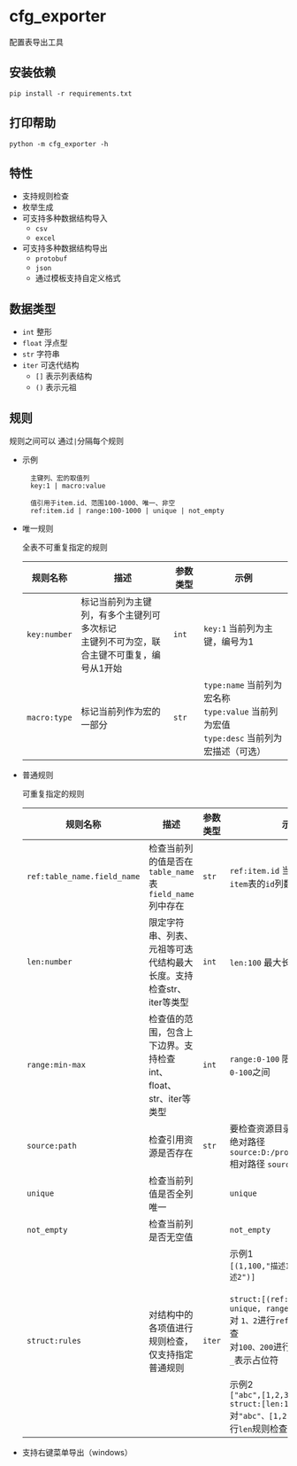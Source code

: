 # cfg_exporter
配置表导出工具

安装依赖
------
    pip install -r requirements.txt

打印帮助
------
    python -m cfg_exporter -h

特性
----
* 支持规则检查
* 枚举生成
* 可支持多种数据结构导入
    * `csv`
    * `excel`
* 可支持多种数据结构导出
    * `protobuf`
    * `json`
    * 通过模板支持自定义格式

数据类型
----
* `int` 整形
* `float` 浮点型
* `str` 字符串
* `iter` 可迭代结构
    * `[]` 表示列表结构
    * `()` 表示元祖

规则
---
规则之间可以 通过`|`分隔每个规则

* 示例

        主键列、宏的取值列
        key:1 | macro:value
        
        值引用于item.id、范围100-1000、唯一、非空
        ref:item.id | range:100-1000 | unique | not_empty

* 唯一规则

    全表不可重复指定的规则
    
    | 规则名称 | 描述 | 参数类型 | 示例 |
    | ------- | ----|  ------ | --- |
    | `key:number` | 标记当前列为主键列，有多个主键列可多次标记<br/>主键列不可为空，联合主键不可重复，编号从1开始 | `int` | `key:1` 当前列为主键，编号为1 |
    | `macro:type` | 标记当前列作为宏的一部分                                     | `str` | `type:name` 当前列为宏名称<br/>`type:value` 当前列为宏值<br/>`type:desc` 当前列为宏描述（可选） |
    
* 普通规则

  可重复指定的规则

  | 规则名称                      | 描述                                                      | 参数类型 | 示例                                                                                         |
  | --------------------------- | --------------------------------------------------------- | -------- | ----------------------------------------------------------------------------------------- |
  | `ref:table_name.field_name` | 检查当前列的值是否在`table_name` 表 `field_name` 列中存在       | `str`    | `ref:item.id` 当前列值引用自`item`表的`id`列数据                                               |
  | `len:number`                | 限定字符串、列表、元祖等可迭代结构最大长度。支持检查str、iter等类型   | `int`    | `len:100` 最大长度为`100`                                                                   |
  | `range:min-max`             | 检查值的范围，包含上下边界。支持检查int、float、str、iter等类型     | `int`    | `range:0-100` 限定取值范围在`0-100`之间                                                      |
  | `source:path`               | 检查引用资源是否存在                                          | `str`    | 要检查资源目录的路径<br/>绝对路径`source:D:/project/source/ui`<br/>相对路径 `source:source/ui`   |
  | `unique`                    | 检查当前列值是否全列唯一                                       |          | `unique`                                                                                  |
  | `not_empty`                 | 检查当前列是否无空值                                          |          | `not_empty`                                                                               |
  | `struct:rules`              | 对结构中的各项值进行规则检查，仅支持指定普通规则                    | `iter`   | 示例1<br/>`[(1,100,"描述1"),(2,200,"描述2")]`<br/><br/>`struct:[(ref:item.id｜unique, range:0-10000, _)]`<br/>对 `1、2`进行`ref`、`unique`规则检查<br/>对`100、200`进行`range`规则检查<br/>`_`表示占位符<br/><br/>示例2<br/>`["abc",[1,2,3],(4,5,6)]`<br/>`struct:[len:10]`<br/>对`"abc"、[1,2,3]、(4,5,6)` 进行`len`规则检查 |

- 支持右键菜单导出（windows）


